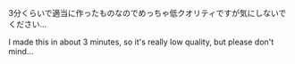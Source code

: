 3分くらいで適当に作ったものなのでめっちゃ低クオリティですが気にしないでください…
<br>

I made this in about 3 minutes, so it's really low quality, but please don't mind...
